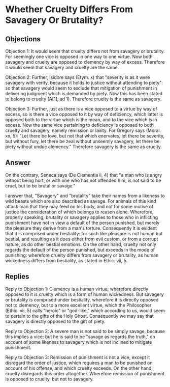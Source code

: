 # Whether Cruelty Differs From Savagery Or Brutality?

## Objections

Objection 1: It would seem that cruelty differs not from savagery or brutality. For seemingly one vice is opposed in one way to one virtue. Now both savagery and cruelty are opposed to clemency by way of excess. Therefore it would seem that savagery and cruelty are the same.

Objection 2: Further, Isidore says (Etym. x) that "severity is as it were savagery with verity, because it holds to justice without attending to piety": so that savagery would seem to exclude that mitigation of punishment in delivering judgment which is demanded by piety. Now this has been stated to belong to cruelty (A[1], ad 1). Therefore cruelty is the same as savagery.

Objection 3: Further, just as there is a vice opposed to a virtue by way of excess, so is there a vice opposed to it by way of deficiency, which latter is opposed both to the virtue which is the mean, and to the vice which is in excess. Now the same vice pertaining to deficiency is opposed to both cruelty and savagery, namely remission or laxity. For Gregory says (Moral. xx, 5): "Let there be love, but not that which enervates, let there be severity, but without fury, let there be zeal without unseemly savagery, let there be piety without undue clemency." Therefore savagery is the same as cruelty.

## Answer

On the contrary, Seneca says (De Clementia ii, 4) that "a man who is angry without being hurt, or with one who has not offended him, is not said to be cruel, but to be brutal or savage."

I answer that, "Savagery" and "brutality" take their names from a likeness to wild beasts which are also described as savage. For animals of this kind attack man that they may feed on his body, and not for some motive of justice the consideration of which belongs to reason alone. Wherefore, properly speaking, brutality or savagery applies to those who in inflicting punishment have not in view a default of the person punished, but merely the pleasure they derive from a man's torture. Consequently it is evident that it is comprised under bestiality: for such like pleasure is not human but bestial, and resulting as it does either from evil custom, or from a corrupt nature, as do other bestial emotions. On the other hand, cruelty not only regards the default of the person punished, but exceeds in the mode of punishing: wherefore cruelty differs from savagery or brutality, as human wickedness differs from bestiality, as stated in Ethic. vii, 5.

## Replies

Reply to Objection 1: Clemency is a human virtue; wherefore directly opposed to it is cruelty which is a form of human wickedness. But savagery or brutality is comprised under bestiality, wherefore it is directly opposed not to clemency, but to a more excellent virtue, which the Philosopher (Ethic. vii, 5) calls "heroic" or "god-like," which according to us, would seem to pertain to the gifts of the Holy Ghost. Consequently we may say that savagery is directly opposed to the gift of piety.

Reply to Objection 2: A severe man is not said to be simply savage, because this implies a vice; but he is said to be "savage as regards the truth," on account of some likeness to savagery which is not inclined to mitigate punishment.

Reply to Objection 3: Remission of punishment is not a vice, except it disregard the order of justice, which requires a man to be punished on account of his offense, and which cruelty exceeds. On the other hand, cruelty disregards this order altogether. Wherefore remission of punishment is opposed to cruelty, but not to savagery.